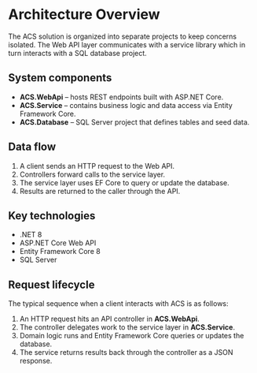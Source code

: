 # Architecture Overview

The ACS solution is organized into separate projects to keep concerns isolated. The Web API layer communicates with a service library which in turn interacts with a SQL database project.

## System components
- **ACS.WebApi** &ndash; hosts REST endpoints built with ASP.NET Core.
- **ACS.Service** &ndash; contains business logic and data access via Entity Framework Core.
- **ACS.Database** &ndash; SQL Server project that defines tables and seed data.

## Data flow
1. A client sends an HTTP request to the Web API.
2. Controllers forward calls to the service layer.
3. The service layer uses EF Core to query or update the database.
4. Results are returned to the caller through the API.

## Key technologies
- .NET 8
- ASP.NET Core Web API
- Entity Framework Core 8
- SQL Server

## Request lifecycle
The typical sequence when a client interacts with ACS is as follows:
1. An HTTP request hits an API controller in **ACS.WebApi**.
2. The controller delegates work to the service layer in **ACS.Service**.
3. Domain logic runs and Entity Framework Core queries or updates the database.
4. The service returns results back through the controller as a JSON response.

